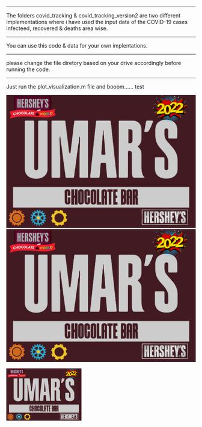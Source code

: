 ***************************
The folders covid_tracking & covid_tracking_version2 are two different
implementations where i have used the input data of the COVID-19 cases infecteed, recovered & deaths area wise.

******************************

You can use this code & data for your own implentations.

******************************

please change the file diretory based on your drive accordingly before running the code.

******************************

Just run the plot_visualization.m file and booom...... test

![image](packaging0112099803036580_top.png)
![GitHub Logo](packaging0112099803036580_top.png)

<img src="packaging0112099803036580_top.png" width="200" />
